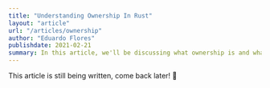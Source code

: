 ```yaml
---
title: "Understanding Ownership In Rust"
layout: "article"
url: "/articles/ownership"
author: "Eduardo Flores"
publishdate: 2021-02-21
summary: In this article, we'll be discussing what ownership is and what it means for Rust
---
```


This article is still being written, come back later! 🙂